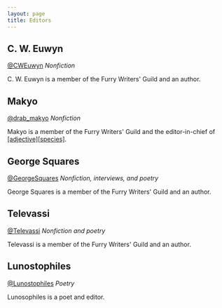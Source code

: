 ```yaml
---
layout: page
title: Editors
---
```


## C. W. Euwyn

[@CWEuwyn](https://twitter.com/CWEuwyn) *Nonfiction*

C. W. Euwyn is a member of the Furry Writers' Guild and an author.

## Makyo

[@drab_makyo](https://twitter.com/drab_makyo) *Nonfiction*

Makyo is a member of the Furry Writers' Guild and the editor-in-chief of [\[adjective\]\[species\]](http://adjectivespecies.com).

## George Squares

[@GeorgeSquares](https://twitter.com/GeorgeSquares) *Nonfiction, interviews, and poetry*

George Squares is a member of the Furry Writers' Guild and an author.

## Televassi

[@Televassi](https://twitter.com/televassi) *Nonfiction and poetry*

Televassi is a member of the Furry Writers' Guild and an author.

## Lunostophiles

[@Lunostophiles](https://twitter.com/lunostophiles) *Poetry*

Lunosophiles is a poet and editor.
